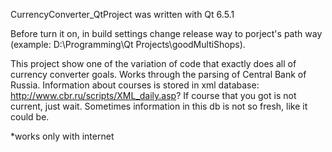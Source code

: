 CurrencyConverter_QtProject was written with Qt 6.5.1

Before turn it on, in build settings change release way to porject's path way (example: D:\Programming\Qt Projects\goodMultiShops).

This project show one of the variation of code that exactly does all of currency converter goals. Works through the parsing of Central Bank of Russia. Information about courses is stored in xml database: http://www.cbr.ru/scripts/XML_daily.asp? If course that you got is not current, just wait. Sometimes information in this db is not so fresh, like it could be.

*works only with internet
